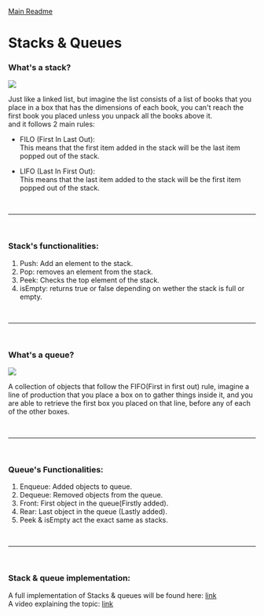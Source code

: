 [Main Readme](https://github.com/shadilios/reading-notes/blob/main/README.md)  


# Stacks & Queues


### What's a stack?

![](https://media.geeksforgeeks.org/wp-content/uploads/geek-stack-1.png)

Just like a linked list, but imagine the list consists of a list of books that you place in a box that has the dimensions of each book, you can't reach the first book you placed unless you unpack all the books above it.  
and it follows 2 main rules:  
- FILO (First In Last Out):    
This means that the first item added in the stack will be the last item popped out of the stack.

- LIFO (Last In First Out):  
This means that the last item added to the stack will be the first item popped out of the stack.

<br><hr><br>

### Stack's functionalities:

1. Push: Add an element to the stack.
2. Pop: removes an element from the stack.
3. Peek: Checks the top element of the stack.
4. isEmpty: returns true or false depending on wether the stack is full or empty.

<br><hr><br>

### What's a queue?

![](https://www.codingem.com/wp-content/uploads/2021/12/fifo-queue.png)

A collection of objects that follow the FIFO(First in first out) rule, imagine a line of production that you place a box on to gather things inside it, and you are able to retrieve the first box you placed on that line, before any of each of the other boxes.



<br><hr><br>

### Queue's Functionalities:

1. Enqueue: Added objects to queue.
2. Dequeue: Removed objects from the queue.
3. Front: First object in the queue(Firstly added).
4. Rear: Last object in the queue (Lastly added).
5. Peek & isEmpty act the exact same as stacks.

<br><hr><br>

### Stack & queue implementation:

A full implementation of Stacks & queues will be found here: [link]()  
A video explaining the topic: [link](https://www.youtube.com/watch?v=wjI1WNcIntg)

